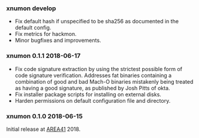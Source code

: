 ### xnumon develop

-   Fix default hash if unspecified to be sha256 as documented in the default
    config.
-   Fix metrics for hackmon.
-   Minor bugfixes and improvements.


### xnumon 0.1.1 2018-06-17

-   Fix code signature extraction by using the strictest possible form of
    code signature verification.  Addresses fat binaries containing a
    combination of good and bad Mach-O binaries mistakenly being treated as
    having a good signature, as published by Josh Pitts of okta.
-   Fix installer package scripts for installing on external disks.
-   Harden permissions on default configuration file and directory.


### xnumon 0.1.0 2018-06-15

Initial release at [AREA41](//a41con.ch) 2018.
